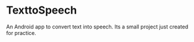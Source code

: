 # TexttoSpeech
An Android app to convert text into speech. Its a small project just created for practice.
